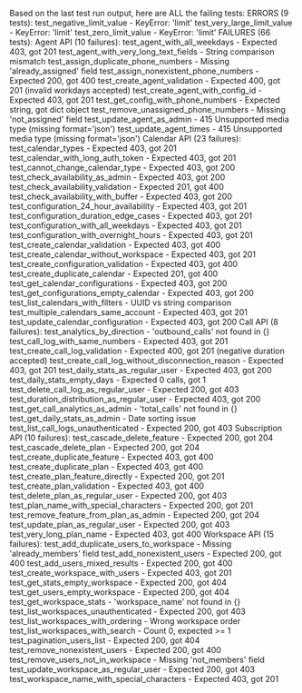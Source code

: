 Based on the last test run output, here are ALL the failing tests:
ERRORS (9 tests):
test_negative_limit_value - KeyError: 'limit'
test_very_large_limit_value - KeyError: 'limit'
test_zero_limit_value - KeyError: 'limit'
FAILURES (66 tests):
Agent API (10 failures):
test_agent_with_all_weekdays - Expected 403, got 201
test_agent_with_very_long_text_fields - String comparison mismatch
test_assign_duplicate_phone_numbers - Missing 'already_assigned' field
test_assign_nonexistent_phone_numbers - Expected 200, got 400
test_create_agent_validation - Expected 400, got 201 (invalid workdays accepted)
test_create_agent_with_config_id - Expected 403, got 201
test_get_config_with_phone_numbers - Expected string, got dict object
test_remove_unassigned_phone_numbers - Missing 'not_assigned' field
test_update_agent_as_admin - 415 Unsupported media type (missing format='json')
test_update_agent_times - 415 Unsupported media type (missing format='json')
Calendar API (23 failures):
test_calendar_types - Expected 403, got 201
test_calendar_with_long_auth_token - Expected 403, got 201
test_cannot_change_calendar_type - Expected 403, got 200
test_check_availability_as_admin - Expected 403, got 200
test_check_availability_validation - Expected 201, got 400
test_check_availability_with_buffer - Expected 403, got 200
test_configuration_24_hour_availability - Expected 403, got 201
test_configuration_duration_edge_cases - Expected 403, got 201
test_configuration_with_all_weekdays - Expected 403, got 201
test_configuration_with_overnight_hours - Expected 403, got 201
test_create_calendar_validation - Expected 403, got 400
test_create_calendar_without_workspace - Expected 403, got 201
test_create_configuration_validation - Expected 403, got 400
test_create_duplicate_calendar - Expected 201, got 400
test_get_calendar_configurations - Expected 403, got 200
test_get_configurations_empty_calendar - Expected 403, got 200
test_list_calendars_with_filters - UUID vs string comparison
test_multiple_calendars_same_account - Expected 403, got 201
test_update_calendar_configuration - Expected 403, got 200
Call API (8 failures):
test_analytics_by_direction - 'outbound_calls' not found in {}
test_call_log_with_same_numbers - Expected 403, got 201
test_create_call_log_validation - Expected 400, got 201 (negative duration accepted)
test_create_call_log_without_disconnection_reason - Expected 403, got 201
test_daily_stats_as_regular_user - Expected 403, got 200
test_daily_stats_empty_days - Expected 0 calls, got 1
test_delete_call_log_as_regular_user - Expected 200, got 403
test_duration_distribution_as_regular_user - Expected 403, got 200
test_get_call_analytics_as_admin - 'total_calls' not found in {}
test_get_daily_stats_as_admin - Date sorting issue
test_list_call_logs_unauthenticated - Expected 200, got 403
Subscription API (10 failures):
test_cascade_delete_feature - Expected 200, got 204
test_cascade_delete_plan - Expected 200, got 204
test_create_duplicate_feature - Expected 403, got 400
test_create_duplicate_plan - Expected 403, got 400
test_create_plan_feature_directly - Expected 200, got 201
test_create_plan_validation - Expected 403, got 400
test_delete_plan_as_regular_user - Expected 200, got 403
test_plan_name_with_special_characters - Expected 200, got 201
test_remove_feature_from_plan_as_admin - Expected 200, got 204
test_update_plan_as_regular_user - Expected 200, got 403
test_very_long_plan_name - Expected 403, got 400
Workspace API (15 failures):
test_add_duplicate_users_to_workspace - Missing 'already_members' field
test_add_nonexistent_users - Expected 200, got 400
test_add_users_mixed_results - Expected 200, got 400
test_create_workspace_with_users - Expected 403, got 201
test_get_stats_empty_workspace - Expected 200, got 404
test_get_users_empty_workspace - Expected 200, got 404
test_get_workspace_stats - 'workspace_name' not found in {}
test_list_workspaces_unauthenticated - Expected 200, got 403
test_list_workspaces_with_ordering - Wrong workspace order
test_list_workspaces_with_search - Count 0, expected >= 1
test_pagination_users_list - Expected 200, got 404
test_remove_nonexistent_users - Expected 200, got 400
test_remove_users_not_in_workspace - Missing 'not_members' field
test_update_workspace_as_regular_user - Expected 200, got 403
test_workspace_name_with_special_characters - Expected 403, got 201